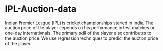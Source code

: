 # IPL-Auction-data
Indian Premier League (IPL) is cricket championships started in India. The auction price of the player depends on his performance in test matches or one-day internationals. The primary skill of the player also contributes to the auction price. We use regression techniques to predict the auction price of the player.
